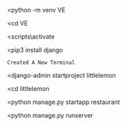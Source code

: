 <python -m venv VE

<cd VE

<scripts\activate

<pip3 install django

`Created A New Terminal`

<django-admin startproject littlelemon

<cd littlelemon

<python manage.py startapp restaurant

<python manage.py runserver